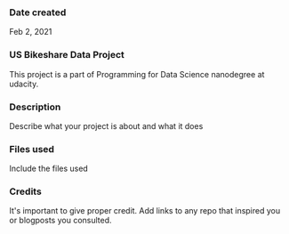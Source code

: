 ### Date created
Feb 2, 2021

### US Bikeshare Data Project
This project is a part of Programming for Data Science nanodegree at udacity.

### Description
Describe what your project is about and what it does

### Files used
Include the files used

### Credits
It's important to give proper credit. Add links to any repo that inspired you or blogposts you consulted.
